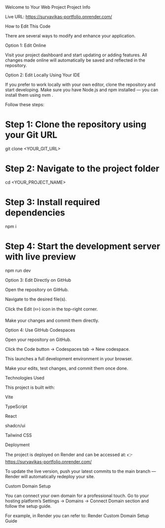 Welcome to Your Web Project
Project Info

Live URL: https://suryavikas-portfolio.onrender.com/

How to Edit This Code

There are several ways to modify and enhance your application.

Option 1: Edit Online

Visit your project dashboard and start updating or adding features.
All changes made online will automatically be saved and reflected in the repository.

Option 2: Edit Locally Using Your IDE

If you prefer to work locally with your own editor, clone the repository and start developing.
Make sure you have Node.js and npm installed — you can install them using nvm
.

Follow these steps:

# Step 1: Clone the repository using your Git URL
git clone <YOUR_GIT_URL>

# Step 2: Navigate to the project folder
cd <YOUR_PROJECT_NAME>

# Step 3: Install required dependencies
npm i

# Step 4: Start the development server with live preview
npm run dev

Option 3: Edit Directly on GitHub

Open the repository on GitHub.

Navigate to the desired file(s).

Click the Edit (✏️) icon in the top-right corner.

Make your changes and commit them directly.

Option 4: Use GitHub Codespaces

Open your repository on GitHub.

Click the Code button → Codespaces tab → New codespace.

This launches a full development environment in your browser.

Make your edits, test changes, and commit them once done.

Technologies Used

This project is built with:

Vite

TypeScript

React

shadcn/ui

Tailwind CSS

Deployment

The project is deployed on Render and can be accessed at:
👉 https://suryavikas-portfolio.onrender.com/

To update the live version, push your latest commits to the main branch — Render will automatically redeploy your site.

Custom Domain Setup

You can connect your own domain for a professional touch.
Go to your hosting platform’s Settings → Domains → Connect Domain section and follow the setup guide.

For example, in Render you can refer to:
Render Custom Domain Setup Guide
